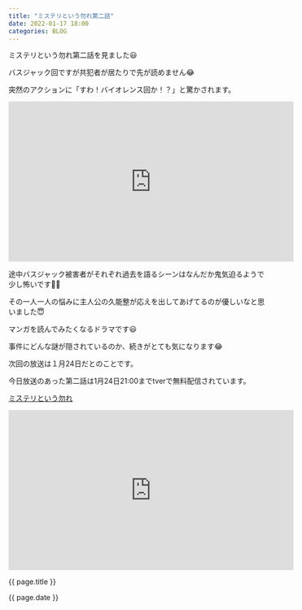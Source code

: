 ```yaml
---
title: "ミステリという勿れ第二話"
date: 2022-01-17 18:00
categories: BLOG
---  
```

<p>ミステリという勿れ第二話を見ました😃</p>



<p>バスジャック回ですが共犯者が居たりで先が読めません😂</p>
<p>突然のアクションに「すわ！バイオレンス回か！？」と驚かされます。</p>

<iframe width="560" height="315" src="https://www.youtube.com/embed/CBf3qEqK9oE" title="YouTube video player" frameborder="0" allow="accelerometer; autoplay; clipboard-write; encrypted-media; gyroscope; picture-in-picture" allowfullscreen></iframe>

<p>途中バスジャック被害者がそれぞれ過去を語るシーンはなんだか鬼気迫るようで少し怖いです🤏🥔</p>
<p>その一人一人の悩みに主人公の久能整が応えを出してあげてるのが優しいなと思いました😇</p>
<p>マンガを読んでみたくなるドラマです😃</p>
<p>事件にどんな謎が隠されているのか、続きがとても気になります😂</p>
<p>次回の放送は１月24日だとのことです。</p>
<p>今日放送のあった第二話は1月24日21:00までtverで無料配信されています。</p>

[ミステリという勿れ](https://tver.jp/lp/f0092497)

<iframe width="560" height="315" src="https://www.youtube.com/embed/ywryYqTrIjo" title="YouTube video player" frameborder="0" allow="accelerometer; autoplay; clipboard-write; encrypted-media; gyroscope; picture-in-picture" allowfullscreen></iframe>

<p>{{ page.title }}</p>
<p>{{ page.date }}</p>